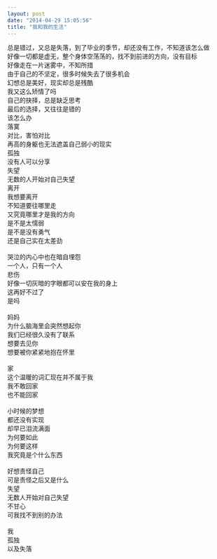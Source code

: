 ```yaml
---
layout: post
date: "2014-04-29 15:05:56"
title: "我和我的生活"
---
```


总是错过，又总是失落，到了毕业的季节，却还没有工作，不知道该怎么做  
好像一切都是虚无，整个身体空荡荡的，找不到前进的方向，没有目标  
好像走在一片迷雾中，不知所措  
由于自己的不坚定，很多时候失去了很多机会  
幻想总是美好，现实却总是残酷  
我又这么矫情了吗  
自己的抉择，总是缺乏思考  
最后的选择，又往往是错的  
该怎么办  
落寞  
对比，害怕对比  
再高的身躯也无法遮盖自己弱小的现实  
孤独  
没有人可以分享  
失望  
无数的人开始对自己失望  
离开  
我想要离开  
不知道要往哪里走  
又究竟哪里才是我的方向  
是不是太懦弱  
是不是没有勇气  
还是自己实在太差劲  
<br>
哭泣的内心中也在暗自埋怨  
一个人，只有一个人  
悲伤  
好像一切灰暗的字眼都可以安在我的身上  
这再好不过了  
是吗  
<br>
妈妈  
为什么脑海里会突然想起你  
我们已经很久没有了联系  
想要去见你  
想要被你紧紧地抱在怀里  
<br>
家  
这个温暖的词汇现在并不属于我  
我不敢回家  
也不能回家  
<br>
小时候的梦想  
都还没有实现  
却早已泪流满面  
为何要如此  
为何要这样  
我究竟是个什么东西  
<br>
好想责怪自己  
可是责怪之后又是什么  
失望  
无数人开始对自己失望  
不甘心  
可我找不到别的办法  
<br>
我  
孤独  
以及失落  